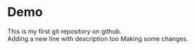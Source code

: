# Demo
This is my first git repository on github.
<br>
Adding a new line with description too
Making some changes.